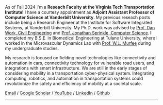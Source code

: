 As of Fall 2024 I'm a **Reseach Faculty at the Virginia Tech Transportation Institute**!
I have a courtesy appointment as **Adjoint Assistant Professor of Computer Science at Vanderbilt University**.
My previous reseach posts include being a Research Engineer at the Institute for Software Integrated Systems,
at Vanderbilt University.
My Ph.D. work was advised by [Prof. Dan Work, Civil Engineering](https://lab-work.github.io/) and [Prof. Jonathan Sprinkle, Computer Science](https://engineering.vanderbilt.edu/bio/?pid=jonathan-sprinkle).
I completed my B.S.E. in Biomedical Engineering at Tulane University, where I worked in the Microvascular Dynamics Lab with [Prof. W.L. Murfee](https://www.bme.ufl.edu/dept-member/murfee_walter_lee/) during my undergraduate studies.

My research is focused on fielding novel technologies like connectivity and automation in cars, connectivity technology for vulnerable road users, and integrations with smart infrastructure. We are still in the early stages of considering mobility in a transportation cyber-physical system. Integrating computing, robotics, and automation in transportation systems could revolutionize the safety and efficiency of mobility at a societal scale.

<a href="mailto:matthew.nice@vanderbilt.edu">Email</a> / <a href="https://scholar.google.com/citations?user=L7iiK3MAAAAJ&hl=en">Google Scholar</a> /
    <a href="https://youtube.com/@MatthewNiceVideos">YouTube</a> / <a href="https://www.linkedin.com/in/matthew-nice">LinkedIn</a> / <a href="https://github.com/MatthewNice">Github</a>

____

